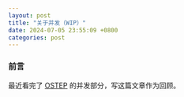 ```yaml
---
layout: post
title: "关于并发（WIP）"
date: 2024-07-05 23:55:09 +0800
categories: post
---
```


### 前言

最近看完了 [OSTEP](https://pages.cs.wisc.edu/~remzi/OSTEP/#book-chapters) 的并发部分，写这篇文章作为回顾。


